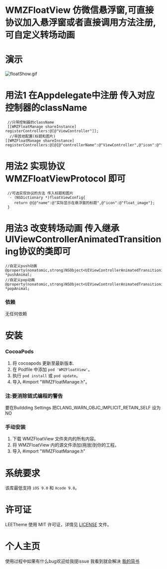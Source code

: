 # WMZFloatView 仿微信悬浮窗,可直接协议加入悬浮窗或者直接调用方法注册,可自定义转场动画

演示
==============
![floatShow.gif](https://upload-images.jianshu.io/upload_images/9163368-47e1e2172d9d09b8.gif?imageMogr2/auto-orient/strip)

用法1 在Appdelegate中注册  传入对应控制器的className
==============

     //只带控制器的className 
     [[WMZFloatManage shareInstance] registerControllers:@[@"ViewController"]];
      //带其他配置(标题和图片)
    [[WMZFloatManage shareInstance]    registerControllers:@[@{@"controllerName":@"ViewController",@"icon":@"float_circle_full"}]];

用法2 实现协议 WMZFloatViewProtocol 即可
==============

     //可选实现协议的方法 传入标题和图片
      - (NSDictionary *)floatViewConfig{
        return @{@"name":@"实际显示在悬浮窗的标题",@"icon":@"float_image"};
     }

用法3 改变转场动画 传入继承UIViewControllerAnimatedTransitioning协议的类即可
==============
    //自定义push动画
    @property(nonatomic,strong)NSObject<UIViewControllerAnimatedTransitioning> *pushAnimal;
    //自定义pop动画
    @property(nonatomic,strong)NSObject<UIViewControllerAnimatedTransitioning>  *popAnimal;

### 依赖
无任何依赖 

安装
==============

### CocoaPods
1. 将 cocoapods 更新至最新版本.
2. 在 Podfile 中添加 `pod 'WMZFloatView'`。
3. 执行 `pod install` 或 `pod update`。
4. 导入 #import "WMZFloatManage.h"。

### 注:要消除链式编程的警告 
要在Buildding Settings 把CLANG_WARN_OBJC_IMPLICIT_RETAIN_SELF 设为NO

### 手动安装

1. 下载 WMZFloatView 文件夹内的所有内容。
2. 将 WMZFloatView 内的源文件添加(拖放)到你的工程。
3. 导入 #import "WMZFloatManage.h"

系统要求
==============
该库最低支持 `iOS 9.0` 和 `Xcode 9.0`。


许可证
==============
LEETheme 使用 MIT 许可证，详情见 [LICENSE](LICENSE) 文件。


个人主页
==============
使用过程中如果有什么bug欢迎给我提issue 我看到就会解决
[我的简书](https://www.jianshu.com/p/9257bc9d33a2)

